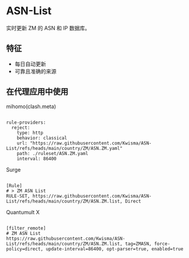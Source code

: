 
# ASN-List

实时更新 ZM 的 ASN 和 IP 数据库。

## 特征

- 每日自动更新
- 可靠且准确的来源

## 在代理应用中使用

mihomo(clash.meta)

<pre><code class="language-javascript">
rule-providers:
  reject:
    type: http
    behavior: classical
    url: "https://raw.githubusercontent.com/Kwisma/ASN-List/refs/heads/main/country/ZM/ASN.ZM.yaml"
    path: ./ruleset/ASN.ZM.yaml
    interval: 86400
</code></pre>

Surge

<pre><code class="language-javascript">
[Rule]
# > ZM ASN List
RULE-SET, https://raw.githubusercontent.com/Kwisma/ASN-List/refs/heads/main/country/ZM/ASN.ZM.list, Direct
</code></pre>

Quantumult X

<pre><code class="language-javascript">
[filter_remote]
# ZM ASN List
https://raw.githubusercontent.com/Kwisma/ASN-List/refs/heads/main/country/ZM/ASN.ZM.list, tag=ZMASN, force-policy=direct, update-interval=86400, opt-parser=true, enabled=true
</code></pre>
